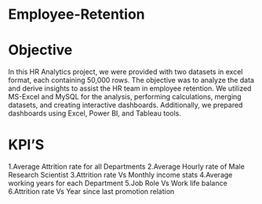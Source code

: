# Employee-Retention

# Objective

In this HR Analytics project, we were provided with two datasets in excel format, each containing 50,000 rows. The objective was to analyze the data and derive insights to assist the HR team in employee retention. We utilized MS-Excel and MySQL for the analysis, performing calculations, merging datasets, and creating interactive dashboards. Additionally, we prepared dashboards using Excel, Power BI, and Tableau tools.

# KPI’S

1.Average Attrition rate for all Departments
2.Average Hourly rate of Male Research Scientist
3.Attrition rate Vs Monthly income stats
4.Average working years for each Department
5.Job Role Vs Work life balance
6.Attrition rate Vs Year since last promotion relation
